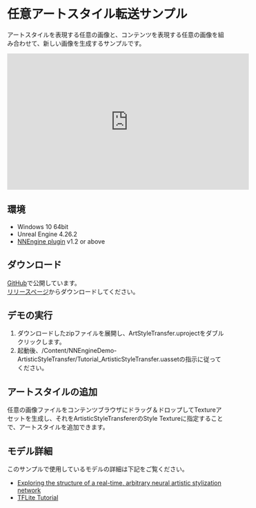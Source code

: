 # 任意アートスタイル転送サンプル

アートスタイルを表現する任意の画像と、コンテンツを表現する任意の画像を組み合わせて、新しい画像を生成するサンプルです。  

<iframe width="560" height="315" src="https://www.youtube.com/embed/_v0ZNogoK6w" title="YouTube video player" frameborder="0" allow="accelerometer; autoplay; clipboard-write; encrypted-media; gyroscope; picture-in-picture" allowfullscreen></iframe>

## 環境

- Windows 10 64bit
- Unreal Engine 4.26.2
- [NNEngine plugin](https://www.unrealengine.com/marketplace/product/74892c770dc149b1b5c4e872804e6ade) v1.2 or above

## ダウンロード

[GitHub](https://github.com/Akiya-Research-Institute/Artistic-Style-Transfer-on-UE4)で公開しています。  
[リリースページ](https://github.com/Akiya-Research-Institute/Artistic-Style-Transfer-on-UE4/releases)からダウンロードしてください。  

## デモの実行

1. ダウンロードしたzipファイルを展開し、ArtStyleTransfer.uprojectをダブルクリックします。
2. 起動後、/Content/NNEngineDemo-ArtisticStyleTransfer/Tutorial_ArtisticStyleTransfer.uassetの指示に従ってください。

## アートスタイルの追加

任意の画像ファイルをコンテンツブラウザにドラッグ＆ドロップしてTextureアセットを生成し、それをArtisticStyleTransfererのStyle Textureに指定することで、アートスタイルを追加できます。

## モデル詳細

このサンプルで使用しているモデルの詳細は下記をご覧ください。  

- [Exploring the structure of a real-time, arbitrary neural artistic stylization network](https://arxiv.org/abs/1705.06830)
- [TFLite Tutorial](https://www.tensorflow.org/lite/examples/style_transfer/overview)
